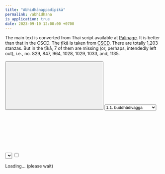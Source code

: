```yaml
---
title: "Abhidhānappadīpikā"
permalink: /abhidhana
is_application: true
date: 2023-09-10 12:00:00 +0700
---
```


The main text is converted from Thai script available at [Palipage](https://sites.google.com/view/palipage). It is better than that in the CSCD. The ṭīkā is taken from [CSCD](https://tipitaka.org/romn). There are totally 1,203 stanzas. But in the ṭīkā, 7 of them are missing (or, perhaps, intendedly left out), i.e., no. 829, 847, 964, 1028, 1029, 1033, and, 1135.

<div id="toolbar" style="padding-bottom:10px;padding-top:3px;z-index:10;">
<span class="toolbarbg">
<button onClick="bcUtil.toggleToolBar(abhidhanaReader);"><svg class="icon"><use xlink:href="/assets/fontawesome/custom.svg#window-maximize"></use></svg></button>
<select id="chapterselector" onChange="abhidhanaReader.goChapter();">
<optgroup label="1. Saggakaṇḍa">
</optgroup>
<option value="1.1">1.1. buddhādivagga</option>
<option value="1.2">1.2. saggādivagga</option>
<option value="1.3">1.3. disādivagga</option>
<option value="1.4">1.4. kusalādivagga</option>
<option value="1.5">1.5. cittādivagga</option>
<optgroup label="2. Bhūkaṇḍa">
</optgroup>
<option value="2.1">2.1. bhūmivagga </option>
<option value="2.2">2.2. puravagga</option>
<option value="2.3">2.3. naravagga</option>
<option value="2.4">2.4. catubbaṇṇavagga</option>
<option value="2.5">2.5. araññavagga </option>
<option value="2.6">2.6. araññādivagga </option>
<option value="2.7">2.7. pātālavagga </option>
<optgroup label="3. Sāmaññakaṇḍa">
</optgroup>
<option value="3.1">3.1. visesyādhīnavagga </option>
<option value="3.2">3.2. saṃkiṇṇavagga </option>
<option value="3.3">3.3. anekatthavagga </option>
<option value="3.4">3.4. abyayavagga</option>
</select>
<select id="suttaselector" title="Stanza number to go" onChange="abhidhanaReader.goSutta();"></select>
<label for="xref" title="Show Xref"><input type="checkbox" id="xref" onClick="abhidhanaReader.updateDisplay();"><svg class="icon"><use xlink:href="/assets/fontawesome/custom.svg#link"></use></svg></label>
</span>
</div>
<div id="textdisplay" style="text-align:left;padding-top:5px;">Loading... (please wait)</div>
<script src="/assets/js/abhidhanareader.js"></script>
<script src="/assets/js/pako_inflate.min.js"></script>
<script>
abhidhanaReader.util = bcUtil;
abhidhanaReader.loadText();
</script>


